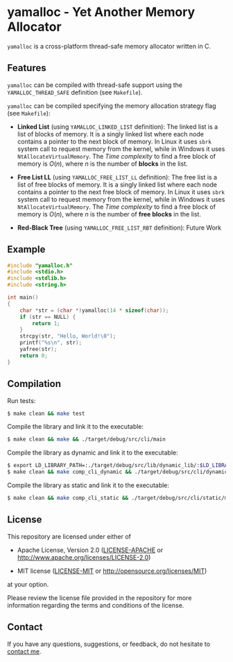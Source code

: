 [github-license-mit]: https://github.com/FedericoBruzzone/yapl/blob/main/LICENSE-MIT
[github-license-apache]: https://github.com/FedericoBruzzone/yapl/blob/main/LICENSE-APACHE

# yamalloc - Yet Another Memory Allocator

`yamalloc` is a cross-platform thread-safe memory allocator written in C.

## Features

`yamalloc` can be compiled with thread-safe support using the `YAMALLOC_THREAD_SAFE` definition (see `Makefile`).

`yamalloc` can be compiled specifying the memory allocation strategy flag (see `Makefile`):

- **Linked List** (using `YAMALLOC_LINKED_LIST` definition): The linked list is a list of blocks of memory. It is a singly linked list where each node contains a pointer to the next block of memory. In Linux it uses `sbrk` system call to request memory from the kernel, while in Windows it uses `NtAllocateVirtualMemory`.
The *Time complexity* to find a free block of memory is $O(n)$, where $n$ is the number of **blocks** in the list.

- **Free List LL** (using `YAMALLOC_FREE_LIST_LL` definition): The free list is a list of free blocks of memory. It is a singly linked list where each node contains a pointer to the next free block of memory. In Linux it uses `sbrk` system call to request memory from the kernel, while in Windows it uses `NtAllocateVirtualMemory`. The *Time complexity* to find a free block of memory is $O(n)$, where $n$ is the number of **free blocks** in the list.

- **Red-Black Tree** (using `YAMALLOC_FREE_LIST_RBT` definition): Future Work

## Example

```c
#include "yamalloc.h"
#include <stdio.h>
#include <stdlib.h>
#include <string.h>

int main()
{
    char *str = (char *)yamalloc(14 * sizeof(char));
    if (str == NULL) {
        return 1;
    }
    strcpy(str, "Hello, World!\0");
    printf("%s\n", str);
    yafree(str);
    return 0;
}
```

## Compilation

Run tests:
```bash
$ make clean && make test
```
Compile the library and link it to the executable:
```bash
$ make clean && make && ./target/debug/src/cli/main
```
Compile the library as dynamic and link it to the executable:
```bash
$ export LD_LIBRARY_PATH=:./target/debug/src/lib/dynamic_lib/:$LD_LIBRARY_PATH
$ make clean && make comp_cli_dynamic && ./target/debug/src/cli/dynamic/main
```
Compile the library as static and link it to the executable:
```bash
$ make clean && make comp_cli_static && ./target/debug/src/cli/static/main
```

## License

This repository are licensed under either of

* Apache License, Version 2.0 ([LICENSE-APACHE][github-license-apache] or http://www.apache.org/licenses/LICENSE-2.0)

* MIT license ([LICENSE-MIT][github-license-mit] or http://opensource.org/licenses/MIT)

at your option.

Please review the license file provided in the repository for more information regarding the terms and conditions of the license.

## Contact

If you have any questions, suggestions, or feedback, do not hesitate to [contact me](https://federicobruzzone.github.io/).

